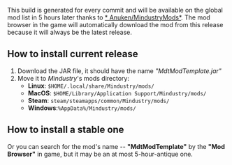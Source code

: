 This build is generated for every commit and will be available on the global mod list in 5 hours later thanks to [*
Anuken/MindustryMods*](https://github.com/Anuken/MindustryMods). The mod browser in the game will automatically download
the mod from this release because it will always be the latest release.

## How to install current release

1. Download the JAR file, it should have the name *"MdtModTemplate.jar"*
2. Move it to *Mindustry*'s mods directory:
    - **Linux**: `$HOME/.local/share/Mindustry/mods/`
    - **MacOS**: `$HOME/Library/Application Support/Mindustry/mods/`
    - **Steam**: `steam/steamapps/common/Mindustry/mods/`
    - **Windows**:`%AppData%/Mindustry/mods/`

## How to install a stable one

Or you can search for the mod's name -- **"MdtModTemplate"** by the **"Mod Browser"** in game, but it may be an at most
5-hour-antique one.